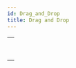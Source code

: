 ```yaml
---
id: Drag_and_Drop
title: Drag and Drop
---
```

||
|---|
|[<!-- INCLUDE #_command_.Drop position.Syntax -->](../../commands-legacy/drop-position)<br/><!-- INCLUDE #_command_.Drop position.Summary -->|
|[<!-- INCLUDE #_command_.SET DRAG ICON.Syntax -->](../../commands-legacy/set-drag-icon)<br/><!-- INCLUDE #_command_.SET DRAG ICON.Summary -->|
